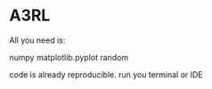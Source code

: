 # A3RL

All you need is:


numpy
matplotlib.pyplot
random

code is already reproducible. run you terminal or IDE
